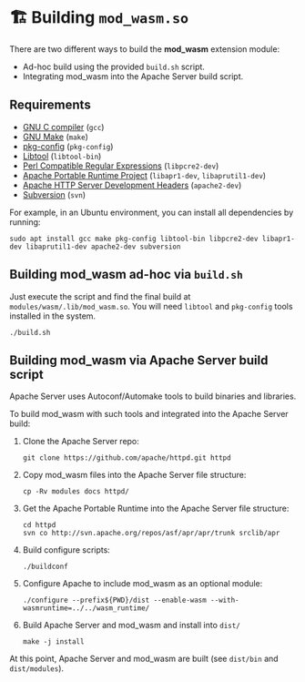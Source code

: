 # 🏗️ Building `mod_wasm.so`

There are two different ways to build the **mod_wasm** extension module:
* Ad-hoc build using the provided `build.sh` script.
* Integrating mod_wasm into the Apache Server build script.

## Requirements

- [GNU C compiler](https://gcc.gnu.org/) (`gcc`)
- [GNU Make](https://www.gnu.org/software/make/manual/html_node/index.html) (`make`)  
- [pkg-config](https://gitlab.freedesktop.org/pkg-config/pkg-config) (`pkg-config`)
- [Libtool](https://www.gnu.org/software/libtool/manual/html_node/index.html) (`libtool-bin`)
- [Perl Compatible Regular Expressions](https://pcre.org/) (`libpcre2-dev`)
- [Apache Portable Runtime Project](https://apr.apache.org/) (`libapr1-dev`, `libaprutil1-dev`)
- [Apache HTTP Server Development Headers](https://httpd.apache.org/) (`apache2-dev`)
- [Subversion](https://subversion.apache.org/) (`svn`)

For example, in an Ubuntu environment, you can install all
dependencies by running:
```console
sudo apt install gcc make pkg-config libtool-bin libpcre2-dev libapr1-dev libaprutil1-dev apache2-dev subversion
```

## Building mod_wasm ad-hoc via `build.sh`

Just execute the script and find the final build at  `modules/wasm/.lib/mod_wasm.so`. You will need `libtool` and `pkg-config` tools installed in the system.
   ```console
   ./build.sh
   ```

## Building mod_wasm via Apache Server build script

Apache Server uses Autoconf/Automake tools to build binaries and libraries.

To build mod_wasm with such tools and integrated into the Apache Server build:
1) Clone the Apache Server repo:
   ```console
   git clone https://github.com/apache/httpd.git httpd
   ```
2) Copy mod_wasm files into the Apache Server file structure:
   ```console
   cp -Rv modules docs httpd/
   ```
3) Get the Apache Portable Runtime into the Apache Server file structure:
   ```console
   cd httpd
   svn co http://svn.apache.org/repos/asf/apr/apr/trunk srclib/apr
   ```
4) Build configure scripts:
   ```console
   ./buildconf
   ```
5) Configure Apache to include mod_wasm as an optional module:
   ```console
   ./configure --prefix${PWD}/dist --enable-wasm --with-wasmruntime=../../wasm_runtime/
   ```
6) Build Apache Server and mod_wasm and install into `dist/`
   ```console
   make -j install
   ```

At this point, Apache Server and mod_wasm are built (see `dist/bin` and `dist/modules`). 